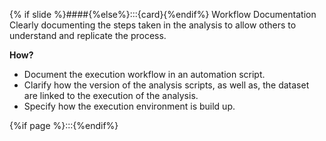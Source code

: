 {% if slide %}####{%else%}:::{card}{%endif%} Workflow Documentation
Clearly documenting the steps taken in the analysis to allow others to understand and replicate the process.

**How?**

- Document the execution workflow in an automation script.
- Clarify how the version of the analysis scripts, as well as, the dataset are linked to the execution of the analysis.
- Specify how the execution environment is build up.

{%if page %}:::{%endif%}
